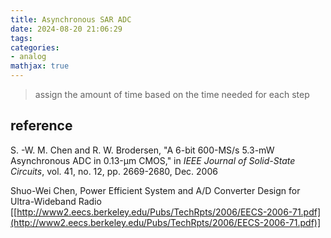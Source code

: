 ```yaml
---
title: Asynchronous SAR ADC
date: 2024-08-20 21:06:29
tags:
categories:
- analog
mathjax: true
---
```


>assign the amount of time based on the time needed for each step









## reference

S. -W. M. Chen and R. W. Brodersen, "A 6-bit 600-MS/s 5.3-mW Asynchronous ADC in 0.13-μm CMOS," in *IEEE Journal of Solid-State Circuits*, vol. 41, no. 12, pp. 2669-2680, Dec. 2006

Shuo-Wei Chen, Power Efficient System and A/D Converter Design for Ultra-Wideband Radio [[http://www2.eecs.berkeley.edu/Pubs/TechRpts/2006/EECS-2006-71.pdf](http://www2.eecs.berkeley.edu/Pubs/TechRpts/2006/EECS-2006-71.pdf)]

